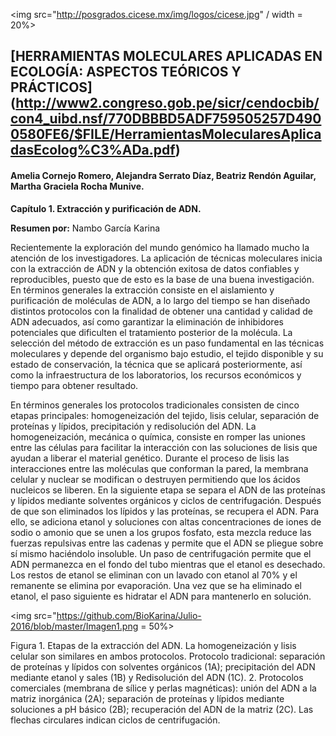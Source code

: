 <img src="http://posgrados.cicese.mx/img/logos/cicese.jpg" / width = 20%>

## [HERRAMIENTAS MOLECULARES APLICADAS EN ECOLOGÍA: ASPECTOS TEÓRICOS Y PRÁCTICOS] (http://www2.congreso.gob.pe/sicr/cendocbib/con4_uibd.nsf/770DBBBD5ADF759505257D4900580FE6/$FILE/HerramientasMolecularesAplicadasEcolog%C3%ADa.pdf)
####  Amelia Cornejo Romero, Alejandra Serrato Díaz, Beatriz Rendón Aguilar, Martha Graciela Rocha Munive.

**Capítulo 1. Extracción y purificación de ADN.**

**Resumen por:** Nambo García Karina

Recientemente la exploración del mundo genómico ha llamado mucho la atención de los investigadores. La aplicación de técnicas moleculares inicia con la extracción de ADN y la obtención exitosa de datos confiables y reproducibles, puesto que de esto es la base de una buena investigación. En términos generales la extracción consiste en el aislamiento y purificación de moléculas de ADN, a lo largo del tiempo se han diseñado distintos protocolos con la finalidad de obtener una cantidad y calidad de ADN adecuados, así como garantizar la eliminación de inhibidores potenciales que dificulten el tratamiento posterior de la molécula. La selección del método de extracción es un paso fundamental en las técnicas moleculares y depende del organismo bajo estudio, el tejido disponible y su estado de conservación, la técnica que se aplicará posteriormente, así como la infraestructura de los laboratorios, los recursos económicos y tiempo para obtener resultado.


En términos generales los protocolos tradicionales consisten de cinco etapas principales: homogeneización del tejido, lisis celular, separación de proteínas y lípidos, precipitación y redisolución del ADN.
La homogeneización, mecánica o química, consiste en romper las uniones entre las células para facilitar la interacción con las soluciones de lisis que ayudan a liberar el material genético. Durante el proceso de lisis las interacciones entre las moléculas que conforman la pared, la membrana celular y nuclear se modifican o destruyen permitiendo que los ácidos nucleicos se liberen. En la siguiente etapa se separa el ADN de las proteínas y lípidos mediante solventes orgánicos y ciclos de centrifugación. Después de que son eliminados los lípidos y las proteínas, se recupera el ADN. Para ello, se adiciona etanol y soluciones con altas concentraciones de iones de sodio o amonio que se unen a los grupos fosfato, esta mezcla reduce las fuerzas repulsivas entre las cadenas y permite que el ADN se pliegue sobre sí mismo haciéndolo insoluble. Un paso de centrifugación permite que el ADN permanezca en el fondo del tubo mientras que el etanol es desechado. Los restos de etanol se eliminan con un lavado con etanol al 70% y el remanente se elimina por evaporación. Una vez que se ha eliminado el etanol, el paso siguiente es hidratar el ADN para mantenerlo en solución. 

<img src="https://github.com/BioKarina/Julio-2016/blob/master/Imagen1.png = 50%>

Figura 1. Etapas de la extracción del ADN. La homogeneización y lisis celular son similares en ambos protocolos. Protocolo tradicional: separación de proteínas y lípidos con solventes orgánicos (1A); precipitación del ADN mediante etanol y sales (1B) y Redisolución del ADN (1C). 2. Protocolos comerciales (membrana de sílice y perlas magnéticas): unión del ADN  a la matriz inorgánica (2A); separación de proteínas y lípidos mediante soluciones a pH básico (2B); recuperación del ADN de la matriz (2C). Las flechas circulares indican ciclos de centrifugación. 




